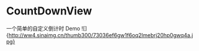 # CountDownView
一个简单的自定义倒计时 Demo
![]{http://ww4.sinaimg.cn/thumb300/73036ef6gw1f6oq2lmebrj20hp0gwq4a.jpg}
